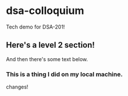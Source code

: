 # dsa-colloquium
Tech demo for DSA-201!

## Here's a level 2 section!
And then there's some text below.

### This is a thing I did on my local machine.

changes!